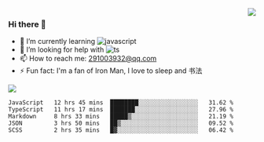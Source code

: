 <img align='right' src='https://github-readme-stats.vercel.app/api?username=niaogege&show_icons=true&theme=radical'/>

### Hi there 👋

- 🌱 I’m currently learning ![javascript](https://img.shields.io/badge/javacript-learn-orange)
- 🤔 I’m looking for help with ![ts](https://img.shields.io/badge/ts-learn-yellow)
- 📫 How to reach me: 291003932@qq.com
- ⚡ Fun fact:  I'm a fan of Iron Man, I love to sleep and 书法

![](https://github-readme-stats.vercel.app/api/top-langs/?username=niaogege&layout=compact)

<!--START_SECTION:waka-->
```text
JavaScript   12 hrs 45 mins  ████████░░░░░░░░░░░░░░░░░   31.62 % 
TypeScript   11 hrs 17 mins  ███████░░░░░░░░░░░░░░░░░░   27.96 % 
Markdown     8 hrs 33 mins   █████▒░░░░░░░░░░░░░░░░░░░   21.19 % 
JSON         3 hrs 50 mins   ██▒░░░░░░░░░░░░░░░░░░░░░░   09.52 % 
SCSS         2 hrs 35 mins   █▓░░░░░░░░░░░░░░░░░░░░░░░   06.42 % 
```
<!--END_SECTION:waka-->
